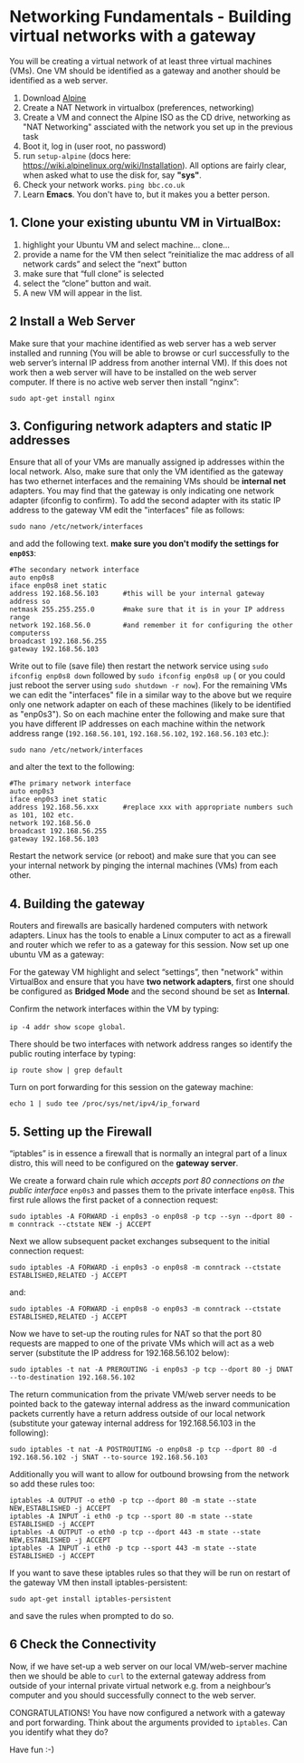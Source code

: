 
# Networking Fundamentals - Building virtual networks with a gateway

You will be creating a virtual network of at least three virtual machines (VMs). One VM should be identified as a gateway and another should be identified as a web server.

 1. Download [Alpine](http://dl-cdn.alpinelinux.org/alpine/v3.4/releases/x86_64/alpine-extended-3.4.4-x86_64.iso)
 4. Create a NAT Network in virtualbox (preferences, networking)
 2. Create a VM and connect the Alpine ISO as the CD drive, networking as "NAT Networking" assciated with the network you set up in the previous task
 3. Boot it, log in (user root, no password)
 4. run `setup-alpine` (docs here: https://wiki.alpinelinux.org/wiki/Installation). All options are fairly clear, when asked what to use the disk for, say **"sys"**.
 5. Check your network works. `ping bbc.co.uk`
 6. Learn **Emacs**. You don't have to, but it makes you a better person.

## 1. Clone your existing ubuntu VM in VirtualBox:

1. highlight your Ubuntu VM and select machine… clone…
2. provide a name for the VM then select “reinitialize the mac address of all network cards” and select the “next” button
3. make sure that “full clone” is selected
4. select the “clone” button and wait.
5. A new VM will appear in the list.

## 2 Install a Web Server

Make sure that your machine identified as web server has a web server installed and running (You will be able to browse or curl successfully to the web server’s internal IP address from another internal VM). If this does not work then a web server will have to be installed on the web server computer. If there is no active web server then install “nginx”:

`sudo apt-get install nginx`

## 3. Configuring network adapters and static IP addresses

Ensure that all of your VMs are manually assigned ip addresses within the local network. Also, make sure that only the VM identified as the gateway has two ethernet interfaces and the remaining VMs should be **internal net** adapters. You may find that the gateway is only indicating one network adapter (ifconfig to confirm). To add the second adapter with its static IP address to the gateway VM edit the "interfaces" file as follows:

`sudo nano /etc/network/interfaces`
		
and add the following text. **make sure you don't modify the settings for `enp0S3`**:
```
#The secondary network interface
auto enp0s8
iface enp0s8 inet static
address 192.168.56.103		#this will be your internal gateway address so
netmask 255.255.255.0		#make sure that it is in your IP address range
network 192.168.56.0		#and remember it for configuring the other computerss
broadcast 192.168.56.255
gateway 192.168.56.103
```	
Write out to file (save file) then restart the network service using `sudo ifconfig enp0s8 down` followed by `sudo ifconfig enp0s8 up` ( or you could just reboot the server using `sudo shutdown -r now`). For the remaining VMs we can edit the "interfaces" file in a similar way to the above but we require only one network adapter on each of these machines (likely to be identified as "enp0s3"). So on each machine enter the following and make sure that you have different IP addresses on each machine within the network address range (`192.168.56.101`, `192.168.56.102`, `192.168.56.103` etc.):

`sudo nano /etc/network/interfaces`
		
and alter the text to the following:
```
#The primary network interface
auto enp0s3
iface enp0s3 inet static
address 192.168.56.xxx		#replace xxx with appropriate numbers such as 101, 102 etc.
network 192.168.56.0
broadcast 192.168.56.255
gateway 192.168.56.103
```		
Restart the network service (or reboot) and make sure that you can see your internal network by pinging the internal machines (VMs) from each other. 

## 4. Building the gateway 

Routers and firewalls are basically hardened computers with network adapters. Linux has the tools to enable a Linux computer to act as a firewall and router which we refer to as a gateway for this session. Now set up one ubuntu VM as a gateway:

For the gateway VM highlight and select “settings”, then "network" within VirtualBox and ensure that you have **two network adapters**, first one should be configured as **Bridged Mode** and the second shound be set as **Internal**.

Confirm the network interfaces within the VM by typing:

`ip -4 addr show scope global`.
		
There should be two interfaces with network address ranges so identify the public routing interface by typing:

`ip route show | grep default`
		
Turn on port forwarding for this session on the gateway machine:

`echo 1 | sudo tee /proc/sys/net/ipv4/ip_forward`

## 5. Setting up the Firewall

“iptables” is in essence a firewall that is normally an integral part of a linux distro, this will need to be configured on the **gateway server**.

We create a forward chain rule which _accepts port 80 connections on the public interface_ `enp0s3` and passes them to the private interface `enp0s8`. This first rule allows the first packet of a connection request:

`sudo iptables -A FORWARD -i enp0s3 -o enp0s8 -p tcp --syn --dport 80 -m conntrack --ctstate NEW -j ACCEPT`

Next we allow subsequent packet exchanges subsequent to the initial connection request:

`sudo iptables -A FORWARD -i enp0s3 -o enp0s8 -m conntrack --ctstate ESTABLISHED,RELATED -j ACCEPT`

and:

`sudo iptables -A FORWARD -i enp0s8 -o enp0s3 -m conntrack --ctstate ESTABLISHED,RELATED -j ACCEPT`

Now we have to set-up the routing rules for NAT so that the port 80 requests are mapped to one of the private VMs which will act as a web server (substitute the IP address for 192.168.56.102 below):

`sudo iptables -t nat -A PREROUTING -i enp0s3 -p tcp --dport 80 -j DNAT --to-destination 192.168.56.102`

The return communication from the private VM/web server needs to be pointed back to the gateway internal address as the inward communication packets currently have a return address outside of our local network (substitute your gateway internal address for 192.168.56.103 in the following):

`sudo iptables -t nat -A POSTROUTING -o enp0s8 -p tcp --dport 80 -d 192.168.56.102 -j SNAT --to-source 192.168.56.103`

Additionally you will want to allow for outbound browsing from the network so add these rules too:

```
iptables -A OUTPUT -o eth0 -p tcp --dport 80 -m state --state NEW,ESTABLISHED -j ACCEPT
iptables -A INPUT -i eth0 -p tcp --sport 80 -m state --state ESTABLISHED -j ACCEPT
iptables -A OUTPUT -o eth0 -p tcp --dport 443 -m state --state NEW,ESTABLISHED -j ACCEPT
iptables -A INPUT -i eth0 -p tcp --sport 443 -m state --state ESTABLISHED -j ACCEPT
```

If you want to save these iptables rules so that they will be run on restart of the gateway VM then install iptables-persistent:

`sudo apt-get install iptables-persistent`

and save the rules when prompted to do so.

## 6 Check the Connectivity

Now, if we have set-up a web server on our local VM/web-server machine then we should be able to `curl` to the external gateway address from outside of your internal private virtual network e.g. from a neighbour’s computer and you should successfully connect to the web server.

CONGRATULATIONS! You have now configured a network with a gateway and port forwarding. Think about the arguments provided to `iptables`. Can you identify what they do?

Have fun :-)
